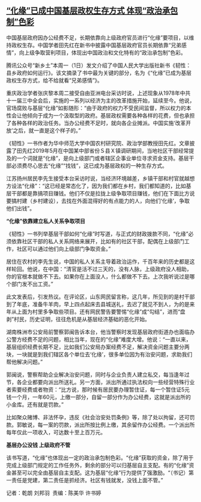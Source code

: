 <!--1712040360000-->
[“化缘”已成中国基层政权生存方式 体现“政治承包制”色彩](https://www.rfa.org/mandarin/yataibaodao/zhengzhi/ql1-04022024024010.html)
------

<p><span style="font-weight: 400;">中国基层政府因办公经费不足，长期依靠向上级政府官员进行“化缘”要项目，以维持政权生存。中国学者田先红在新书中披露中国基层政府官员长期依靠“兄弟感情”，向上级争取营利项目，体现出中国政治和文化特有的“政治承包制”色彩。</span></p><p><span style="font-weight: 400;">腾讯公众号“新乡土”本周一（1日）发文介绍了中国人民大学出版社新书《韧性：县乡政府如何运行》。该文摘录了书中最为关键的部分，名为《“化缘”已成为基层政权生存方式，给不给就看“兄弟感情”》。 </span></p><p></p><p><span style="font-weight: 400;">重庆政治学者张庆黎本周二接受自由亚洲电台采访时说，上述现象从1978年中共十一届三中全会后，实施的一系列以经济为主的改革措施开始，延续至今。他说，官场腐败与基层“化缘”如影随形：“由于政府的权力不受民间监督，所以权力的本性会让他倾向于成为一个汲取型的政府。基层政权需要各种各样的花费，但也承担了各种各样的政治任务。当办公经费不足时，就向各企业摊派。中国实施‘改革开放’之后，就一直是这个样子的。”</span></p><p></p><p><span style="font-weight: 400;">《韧性》一书作者为华中师范大学中国农村研究院、政治学部教授田先红。文章披露了田先红2019年5月在中国某中部省份Ｓ县Ｘ镇调研期间，当地社区干部经常提及的一个词就是“化缘”，是向上级部门或者辖区企事业单位寻求资金支持。基层干部必须费尽心思去“化缘”“找钱”，这已成为基层政权的一种生存方式。</span></p><p></p><p><span style="font-weight: 400;">江苏扬州居民李先生接受本台采访时说，当经济环境越差，乡镇干部和村官就越想方设法“化缘”：“这已经是常态化了，因为我们都在乡村，我们都知道的，比如基层干部都是靠搞项目赚钱。他们不仅是拉拢上级争取项目赚钱，他们在下面比方说要搞村建（乡村建设），去找在外面混得好的有点能力的人，向他们‘化缘’，争取他们出钱”。</span></p><p></p><p><b>“化缘”依靠建立私人关系争取项目</b></p><p></p><p><span style="font-weight: 400;">《韧性》一书列举基层干部如何“化缘”时写道，与正式的财政拨款不同，“化缘”必须依靠社区干部的私人关系网络来展开，比如有的社区干部，配偶在上级部门工作，社区可以通过他们向上级部门争取资金。”</span></p><p></p><p><span style="font-weight: 400;">居住在农村的李先生说，中国的私人关系主导着政治运作，千百年来的历史都是这样轮回。他说，在中国：“清官是活不过三天的，没有人脉，上级政府没人相助，你的官根本就做不下去。如果你在上面没人，什么都做不下去。上次我听说过是哪个部门发不出工资。”</span></p><p></p><p><span style="font-weight: 400;">此文发表后，引发热议。在评论区，山东网民留言称，这几年，所见到的是村干部到了年底，准备牛羊肉，早上四点起床去县城送礼，去迟了就见不到人，为的是来年从上面为村里多争取些项目。还有网民警告要警惕“化缘”成“勾结”，进而“盘剥”村民，历史证明，往往危机是从基层经济基础的恶化开始。</span></p><p></p><p><span style="font-weight: 400;">湖南株洲市公安局前警察郭闽告诉本台，他当警察时发现基层政府街道办也面临办公警方经费不足的问题，相比当年，现在的“化缘”难度大增。他说：“一直以来，基层组织经费长期不足，比如我们公安局办案经费不足，解决资金问题主要分两块，一块就是到我们辖区各个单位去‘化缘’，很多单位因为有治安问题，求助我们帮他解决问题。”</span></p><p></p><p><span style="font-weight: 400;">郭闽说，警察帮助企业解决治安问题，同时与企业负责人建立私交，每当逢年过节，各企业都要向派出所送礼。另一方面，派出所通过执法权向一些经营特殊行业者索要经费或者物资：“比方说，那时候有居民要办理暂住证，每一个暂住证5元钱一个月，一年60元，上缴一部分，自留一部分作为办公经费，这就是派出所的小金库。还有就是罚款。”</span></p><p></p><p><span style="font-weight: 400;">比如聚众赌博、非法怀孕，违反《社会治安处罚条例》等，除了处以拘留，还可罚款。郭敏说，每一案的罚款，派出所按比例上缴，其余留作办公经费。一个派出所每年仅此一项收入，可达数十至上百万元。</span></p><p></p><p><b>基层办公没钱 上级政府不管</b></p><p></p><p><span style="font-weight: 400;">该书写道，“化缘”也体现出一定的政治承包制色彩。“化缘”获取的资金，除了用于完成上级部门规定的工作任务外，剩余的部分可以归基层自主支配。有的“化缘”资金甚至可以完全由基层自主支配。这为基层“化缘”行为提供了强激励。“（书记）第一责任是党建，第二责任是抓经济。社区有钱就发，没钱上面不管。”</span></p><p></p><p><span style="font-weight: 400;">记者：乾朗 刘邦羽  责编：陈美华 许书婷</span></p><p><br style="font-weight: 400;"/><br style="font-weight: 400;"/></p>
